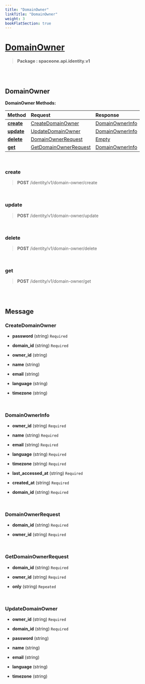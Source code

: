 ```yaml
---
title: "DomainOwner"
linkTitle: "DomainOwner"
weight: 3
bookFlatSection: true
---
```

# [DomainOwner](#DomainOwner)



>  **Package : spaceone.api.identity.v1**

<br>
<br>

## DomainOwner





**DomainOwner Methods:**


| Method | Request | Response |
| :----- | :-------- | :-------- |
| [**create**](./DomainOwner#create) | [CreateDomainOwner](DomainOwner#createdomainowner) | [DomainOwnerInfo](DomainOwner#domainownerinfo) |
| [**update**](./DomainOwner#update) | [UpdateDomainOwner](DomainOwner#updatedomainowner) | [DomainOwnerInfo](DomainOwner#domainownerinfo) |
| [**delete**](./DomainOwner#delete) | [DomainOwnerRequest](DomainOwner#domainownerrequest) | [Empty](DomainOwner#empty) |
| [**get**](./DomainOwner#get) | [GetDomainOwnerRequest](DomainOwner#getdomainownerrequest) | [DomainOwnerInfo](DomainOwner#domainownerinfo) |



    
<br>

### create





> **POST** /identity/v1/domain-owner/create
>






    
<br>

### update





> **POST** /identity/v1/domain-owner/update
>






    
<br>

### delete





> **POST** /identity/v1/domain-owner/delete
>






    
<br>

### get





> **POST** /identity/v1/domain-owner/get
>






    


<br>
<br>

## Message



### CreateDomainOwner
* **password** (string)   `Required` 

    
* **domain_id** (string)   `Required` 

    
* **owner_id** (string)  

    
* **name** (string)  

    
* **email** (string)  

    
* **language** (string)  

    
* **timezone** (string)  

    <br>

### DomainOwnerInfo
* **owner_id** (string)   `Required` 

    
* **name** (string)   `Required` 

    
* **email** (string)   `Required` 

    
* **language** (string)   `Required` 

    
* **timezone** (string)   `Required` 

    
* **last_accessed_at** (string)   `Required` 

    
* **created_at** (string)   `Required` 

    
* **domain_id** (string)   `Required` 

    <br>

### DomainOwnerRequest
* **domain_id** (string)   `Required` 

    
* **owner_id** (string)   `Required` 

    <br>

### GetDomainOwnerRequest
* **domain_id** (string)   `Required` 

    
* **owner_id** (string)   `Required` 

    
* **only** (string)  `Repeated`   

    <br>

### UpdateDomainOwner
* **owner_id** (string)   `Required` 

    
* **domain_id** (string)   `Required` 

    
* **password** (string)  

    
* **name** (string)  

    
* **email** (string)  

    
* **language** (string)  

    
* **timezone** (string)  

    <br>
